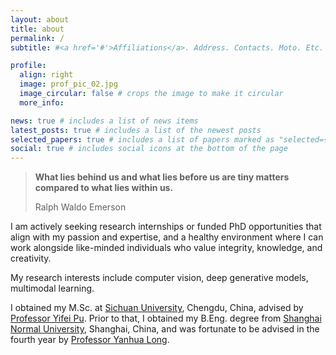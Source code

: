 ```yaml
---
layout: about
title: about
permalink: /
subtitle: #<a href='#'>Affiliations</a>. Address. Contacts. Moto. Etc.

profile:
  align: right
  image: prof_pic_02.jpg
  image_circular: false # crops the image to make it circular
  more_info: 

news: true # includes a list of news items
latest_posts: true # includes a list of the newest posts
selected_papers: true # includes a list of papers marked as "selected={true}"
social: true # includes social icons at the bottom of the page
---
```

 
<blockquote>
<p><b>What lies behind us and what lies before us are tiny matters compared to what lies within us.</b></p>
<footer>Ralph Waldo Emerson</footer>
</blockquote>

<p>I am actively seeking research internships or funded PhD opportunities that align with my passion and expertise, and a healthy environment where I can work alongside like-minded individuals who value integrity, knowledge, and creativity.</p>
<p>My research interests include computer vision, deep generative models, multimodal learning.</p>
<p>I obtained my M.Sc. at <a href="https://en.scu.edu.cn/" target="_blank" rel="noopener"><span>Sichuan University</span></a>, Chengdu, China, advised by <a href='https://ieeexplore.ieee.org/author/37269178400' target="_blank" rel="noopener"><span>Professor Yifei Pu</span></a>. Prior to that, I obtained my B.Eng. degree from <a href="https://english.shnu.edu.cn/" target="_blank" rel="noopener"><span>Shanghai Normal University</span></a>, Shanghai, China, and was fortunate to be advised in the fourth year by <a href='https://scholar.google.com/citations?user=dR3syukAAAAJ&hl=en&oi=ao' target="_blank" rel="noopener"><span>Professor Yanhua Long</span></a>.</p>

